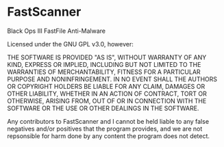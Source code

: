 # FastScanner
Black Ops III FastFile Anti-Malware

Licensed under the GNU GPL v3.0, however:

THE SOFTWARE IS PROVIDED "AS IS", WITHOUT WARRANTY OF ANY KIND, EXPRESS OR IMPLIED, INCLUDING BUT NOT LIMITED TO THE WARRANTIES OF MERCHANTABILITY, FITNESS FOR A PARTICULAR PURPOSE AND NONINFRINGEMENT. IN NO EVENT SHALL THE AUTHORS OR COPYRIGHT HOLDERS BE LIABLE FOR ANY CLAIM, DAMAGES OR OTHER LIABILITY, WHETHER IN AN ACTION OF CONTRACT, TORT OR OTHERWISE, ARISING FROM, OUT OF OR IN CONNECTION WITH THE SOFTWARE OR THE USE OR OTHER DEALINGS IN THE SOFTWARE.

Any contributors to FastScanner and I cannot be held liable to any false negatives and/or positives that the program provides, and we are not repsonsible for harm done by any content the program does not detect.
